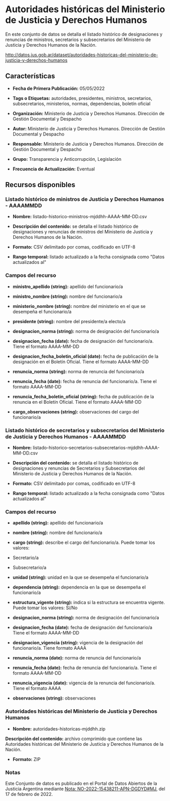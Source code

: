 Autoridades históricas del Ministerio de Justicia y Derechos Humanos
====================================================================

En este conjunto de datos se detalla el listado histórico de designaciones y renuncias de ministros, secretarios y subsecretarios del Ministerio de Justicia y Derechos Humanos de la Nación.

http://datos.jus.gob.ar/dataset/autoridades-historicas-del-ministerio-de-justicia-y-derechos-humanos

Características
---------------

-   **Fecha de Primera Publicación:** 05/05/2022

-   **Tags o Etiquetas:** autoridades, presidentes, ministros, secretarios, subsecretarios, ministerios, normas, dependencias, boletín oficial

-   **Organización:** Ministerio de Justicia y Derechos Humanos. Dirección de Gestión Documental y Despacho

-   **Autor:** Ministerio de Justicia y Derechos Humanos. Dirección de Gestión Documental y Despacho

-   **Responsable:** Ministerio de Justicia y Derechos Humanos. Dirección de Gestión Documental y Despacho

-   **Grupo:** Transparencia y Anticorrupción, Legislación

-   **Frecuencia de Actualización:** Eventual

Recursos disponibles
--------------------

### Listado histórico de ministros de Justicia y Derechos Humanos - AAAAMMDD

-   **Nombre:** listado-historico-ministros-mjddhh-AAAA-MM-DD.csv

-   **Descripción del contenido:** se detalla el listado histórico de designaciones y renuncias de ministros del Ministerio de Justicia y Derechos Humanos de la Nación.

-   **Formato:** CSV delimitado por comas, codificado en UTF-8

-   **Rango temporal:** listado actualizado a la fecha consignada como "Datos actualizados al"

### Campos del recurso

-   **ministro_apellido (string):** apellido del funcionario/a

-   **ministro_nombre (string):** nombre del funcionario/a

-   **ministerio_nombre (string):** nombre del ministerio en el que se desempeña el funcionario/a

-   **presidente (string):** nombre del presidente/a electo/a

-   **designacion_norma (string):** norma de designación del funcionario/a

-   **designacion_fecha (date):** fecha de designación del funcionario/a. Tiene el formato AAAA-MM-DD

-   **designacion_fecha_boletin_oficial (date):** fecha de publicación de la designación en el Boletín Oficial. Tiene el formato AAAA-MM-DD

-   **renuncia_norma (string):** norma de renuncia del funcionario/a

-   **renuncia_fecha (date):** fecha de renuncia del funcionario/a. Tiene el formato AAAA-MM-DD

-   **renuncia_fecha_boletin_oficial (string):** fecha de publicación de la renuncia en el Boletín Oficial. Tiene el formato AAAA-MM-DD

-   **cargo_observaciones (string):** observaciones del cargo del funcionario/a

### Listado histórico de secretarios y subsecretarios del Ministerio de Justicia y Derechos Humanos - AAAAMMDD

-   **Nombre:** listado-historico-secretarios-subsecretarios-mjddhh-AAAA-MM-DD.csv

-   **Descripción del contenido:** se detalla el listado histórico de designaciones y renuncias de Secretarios y Subsecretarios del Ministerio de Justicia y Derechos Humanos de la Nación.

-   **Formato:** CSV delimitado por comas, codificado en UTF-8

-   **Rango temporal:** listado actualizado a la fecha consignada como "Datos actualizados al"

### Campos del recurso

-   **apellido (string):** apellido del funcionario/a

-   **nombre (string):** nombre del funcionario/a

-   **cargo (string):** describe el cargo del funcionario/a. Puede tomar los valores:

-   Secretario/a

-   Subsecretario/a

-   **unidad (string):** unidad en la que se desempeña el funcionario/a

-   **dependencia (string):** dependencia en la que se desempeña el funcionario/a

-   **estructura_vigente (string):** indica si la estructura se encuentra vigente. Puede tomar los valores: Sí/No

-   **designacion_norma (string):** norma de designación del funcionario/a

-   **designacion_fecha (date):** fecha de designación del funcionario/a Tiene el formato AAAA-MM-DD

-   **designacion_vigencia (string):** vigencia de la designación del funcionario/a. Tiene formato AAAA

-   **renuncia_norma (date):** norma de renuncia del funcionario/a

-   **renuncia_fecha (date):** fecha de renuncia del funcionario/a. Tiene el formato AAAA-MM-DD

-   **renuncia_vigencia (date):** vigencia de la renuncia del funcionario/a. Tiene el formato AAAA

-   **observaciones (string):** observaciones

### Autoridades históricas del Ministerio de Justicia y Derechos Humanos

-   **Nombre:** autoridades-historicas-mjddhh.zip

**Descripción del contenido:** archivo comprimido que contiene las Autoridades históricas del Ministerio de Justicia y Derechos Humanos de la Nación.

-   **Formato:** ZIP

### Notas

Este Conjunto de datos es publicado en el Portal de Datos Abiertos de la Justicia Argentina mediante [Nota: NO-2022-15438211-APN-DGDYD\#MJ](http://datos.jus.gob.ar/resoluciones/NO-2022-17530553-APN-DNPCMJYLP-MJ), del 17 de febrero de 2022.
